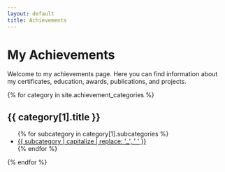 ```yaml
---
layout: default
title: Achievements
---
```


# My Achievements

Welcome to my achievements page. Here you can find information about my certificates, education, awards, publications, and projects.

{% for category in site.achievement_categories %}
  <h2>{{ category[1].title }}</h2>
  <ul>
    {% for subcategory in category[1].subcategories %}
      <li>
        <a href="{{ achievements.url }}/achievements/{{ category[0] }}/{{ subcategory }}">
          {{ subcategory | capitalize | replace: '_', ' ' }}
        </a>
      </li>
    {% endfor %}
  </ul>
{% endfor %}